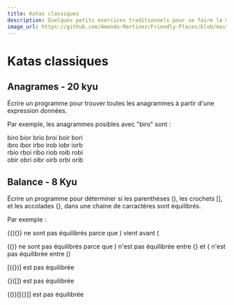 ```yaml
---
title: Katas classiques
description: Quelques petits exercices traditionnels pour se faire la main
image_url: https://github.com/Amanda-Martinez/Friendly-Places/blob/master/fiches/img/kata.jpg?raw=true
---
```

# Katas classiques

## Anagrames - 20 kyu

Écrire un programme pour trouver toutes les anagrammes à partir d'une expression données.  

Par exemple, les anagrammes posibles avec "biro" sont :  
  
biro bior brio broi boir bori  
ibro ibor irbo irob iobr iorb  
rbio rboi ribo riob roib robi  
obir obri oibr oirb orbi orib  

## Balance - 8 Kyu

Écrire un programme pour déterminer si les parenthèses (), les crochets [], et les accolades {}, dans une chaine de carractères sont équilibrés.  
  
Par exemple :  
  
{{)(}} ne sont pas équilibrés parce que ) vient avant (  

({)} ne sont pas équilibrés parce que ) n'est pas équilibrée entre {}
     et { n'est pas équilibrée entre ()

[({})] est pas équilibrée

{}([]) est pas équilibrée

{()}[[{}]] est pas équilibrée

